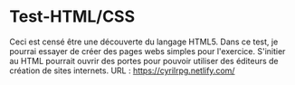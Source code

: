 # Test-HTML/CSS
Ceci est censé être une découverte du langage HTML5. 
Dans ce test, je pourrai essayer de créer des pages webs simples pour l'exercice.
S'initier au HTML pourrait ouvrir des portes pour pouvoir utiliser des éditeurs de création de sites internets.
URL : https://cyrilrpg.netlify.com/
